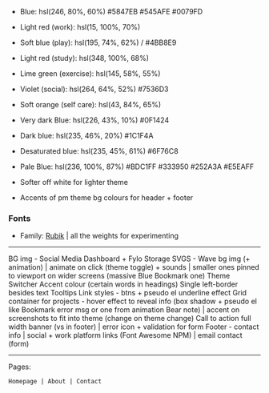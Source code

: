 -  Blue: hsl(246, 80%, 60%) #5847EB
   #545AFE
   #0079FD

-  Light red (work): hsl(15, 100%, 70%)
-  Soft blue (play): hsl(195, 74%, 62%) / #4BB8E9
-  Light red (study): hsl(348, 100%, 68%)
-  Lime green (exercise): hsl(145, 58%, 55%)
-  Violet (social): hsl(264, 64%, 52%) #7536D3
-  Soft orange (self care): hsl(43, 84%, 65%)

-  Very dark Blue: hsl(226, 43%, 10%) #0F1424
-  Dark blue: hsl(235, 46%, 20%) #1C1F4A
-  Desaturated blue: hsl(235, 45%, 61%) #6F76C8
-  Pale Blue: hsl(236, 100%, 87%) #BDC1FF
   #333950
   #252A3A
   #E5EAFF
-  Softer off white for lighter theme
-  Accents of pm theme bg colours for header + footer

### Fonts

-  Family: [Rubik](https://fonts.google.com/specimen/Rubik) | all the weights for experimenting

---

BG img - Social Media Dashboard + Fylo Storage
SVGS - Wave bg img (+ animation) | animate on click (theme toggle) + sounds | smaller ones pinned to viewport on wider screens (massive Blue Bookmark one)
Theme Switcher
Accent colour (certain words in headings)
Single left-border besides text
Tooltips
Link styles - btns + pseudo el underline effect
Grid container for projects - hover effect to reveal info (box shadow + pseudo el like Bookmark error msg or one from animation Bear note) | accent on screenshots to fit into theme (change on theme change)
Call to action full width banner (vs in footer) | error icon + validation for form
Footer - contact info | social + work platform links (Font Awesome NPM) | email contact (form)

---

Pages:

    Homepage | About | Contact
